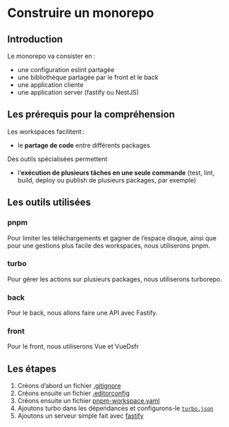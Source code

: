 # Construire un monorepo

## Introduction

Le monorepo va consister en :

- une configuration eslint partagée
- une bibliothèque partagée par le front et le back
- une application cliente
- une application server (fastify ou NestJS)

## Les prérequis pour la compréhension

Les workspaces facilitent :

- le **partage de code** entre différents packages

Des outils spécialisées permettent

- l’**exécution de plusieurs tâches en une seule commande** (test, lint, build, deploy ou publish de plusieurs packages, par exemple)

## Les outils utilisées

### pnpm

Pour limiter les téléchargements et gagner de l’espace disque, ainsi que pour une gestions plus facile des workspaces, nous utiliserons pnpm.

### turbo

Pour gérer les actions sur plusieurs packages, nous utiliserons turborepo.

### back

Pour le back, nous allons faire une API avec Fastify.

### front

Pour le front, nous utiliserons Vue et VueDsfr

## Les étapes

1. Créons d’abord un fichier [.gitignore](./docs/gitignore.md)
2. Créons ensuite un fichier [.editorconfig](./docs/editorconfig.md)
3. Créons ensuite un fichier [pnpm-workspace.yaml](./docs/pnpm.mdgi)
4. Ajoutons turbo dans les dépendances et configurons-le [`turbo.json`](./docs/turbo.md)
5. Ajoutons un serveur simple fait avec [fastify](./docs/fastify.md)

